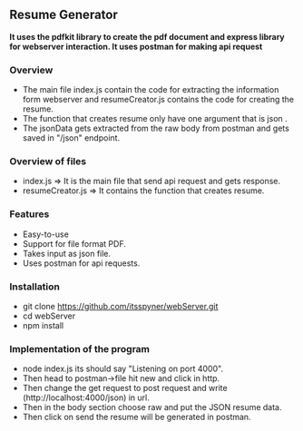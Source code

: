 ## Resume Generator
**It uses the pdfkit library to create the pdf document and express library for webserver interaction. It uses postman for making api request**

### Overview
- The main file index.js contain the code for extracting the information form webserver and resumeCreator.js contains the code for creating the resume.
- The function that creates resume only have one argument that is json .
- The jsonData gets extracted from the raw body from postman and gets saved in "/json" endpoint.

### Overview of files
- index.js => It is the main file that send api request and gets response.
- resumeCreator.js => It contains the function that creates resume.

### Features
- Easy-to-use
- Support for file format PDF.
- Takes input as json file.
- Uses postman for api requests.

### Installation
- git clone https://github.com/itsspyner/webServer.git
- cd webServer
- npm install

### Implementation of the program
- node index.js its should say "Listening on port 4000".
- Then head to postman->file hit new and click in http.
- Then change the get request to post request and write (http://localhost:4000/json) in url.
- Then in the body section choose raw and put the JSON resume data.
- Then click on send the resume will be generated in postman.
